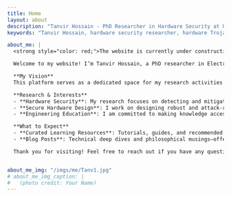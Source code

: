 ```yaml
---
title: Home
layout: about
description: "Tanvir Hossain - PhD Researcher in Hardware Security at University of Kansas. Specializing in hardware Trojans detection, side-channel analysis, and secure COTS processor design."
keywords: "Tanvir Hossain, hardware security researcher, hardware Trojans, side-channel analysis, University of Kansas, PhD student, secure hardware design"

about_me: |
  <strong style="color: red;">The website is currently under construction</strong>

  Welcome to my website! I’m Tanvir Hossain, a PhD researcher in Electrical Engineering at the University of Kansas. This is my portfolio website, where I document my research, academic journey, and teaching experiences—from my early days at Ahsanullah University of Science and Technology (AUST) to my current work in microelectronics and hardware security.

  **My Vision**  
  This platform serves as a dedicated space for my research activities in microelectronics, circuit design, and hardware security. I aim to share insights from my research and academic works, including research findings, project developments, and technical discussions. Occasionally, I will also explore philosophical perspectives and broader academic themes through blog posts.

  **Research & Interests**  
  - **Hardware Security**: My research focuses on detecting and mitigating vulnerabilities in commercial off-the-shelf (COTS) ICs. I develop techniques using formal verification and side-channel analysis to enhance the security of microelectronic systems.  
  - **Secure Hardware Design**: I work on designing robust and attack-resilient integrated circuits, employing cutting-edge cryptographic and architectural strategies to defend against evolving threats.  
  - **Engineering Education**: I am committed to making knowledge accessible. I design gamified learning modules to simplify computer hardware concepts for high school and early undergraduate students, fostering a more interactive and engaging learning experience.

  **What to Expect**  
  - **Curated Learning Resources**: Tutorials, guides, and recommended readings related to microelectronics and hardware security.  
  - **Blog Posts**: Technical deep dives and philosophical musings—offering a holistic view of what it means to be a researcher, teacher, and lifelong learner..

  Thank you for visiting! Feel free to reach out if you have any questions or are interested in collaborating.


about_me_img: "/imgs/me/Tanv1.jpg"
# about_me_img_caption: |
#   (photo credit: Your Name)
---
```

